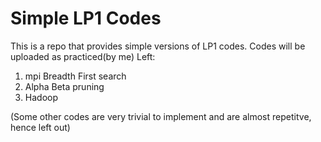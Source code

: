 # Simple LP1 Codes
This is a repo that provides simple versions of LP1 codes. Codes will be uploaded as practiced(by me)
Left:
1) mpi Breadth First search
2) Alpha Beta pruning
3) Hadoop

(Some other codes are very trivial to implement and are almost repetitve, hence left out)

